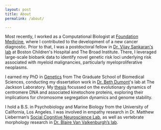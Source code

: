 ```yaml
---
layout: post
title: About
permalink: /about/

---
```


Most recently, I worked as a Computational Biologist at [Foundation Medicine](https://www.foundationmedicine.com/info/detail/our-story), where I contributed to the development of a new cancer diagnostic. Prior to that, I was a postdoctoral fellow in [Dr. Vijay Sankaran's lab](https://www.bloodgenes.org/) at  Boston Children's Hospital and The Broad Institute. There, I leveraged large-scale biobank data to identify novel genetic risk loci underlying risk associated with myeloid malignancies, particularly myeloproliferative neoplasms. 

I earned my PhD in [Genetics](https://gsbs.tufts.edu/academics/basic-science-phd-programs/mammalian-genetics-jax) from The Graduate School of Biomedical Sciences, conducting my dissertation work in [Dr. Beth Dumont](https://www.jax.org/research-and-faculty/faculty/beth-dumont)'s lab at The Jackson Laboratory. My [thesis](https://www.proquest.com/openview/f98d21182232df1e636236a765855d6d/1?pq-origsite=gscholar&cbl=18750&diss=y) focussed on the evolutionary dynamics of centromere DNA and associated kinetochore proteins, exploring their implications for chromosome segregation dynamics and genome stability. 

I hold a B.S. in Psychobiology and Marine Biology from the University of California, Los Angeles. I was involved in empathy research in Dr. Matthew Lieberman’s [Social Cognitive Neuroscience Lab](https://www.uclascnlab.com/), as well as vertebrate morphology research in [Dr. Blaire Van Valkenburgh’s lab](https://sites.lifesci.ucla.edu/eeb-vanvalkenburgh/blaire/). 

